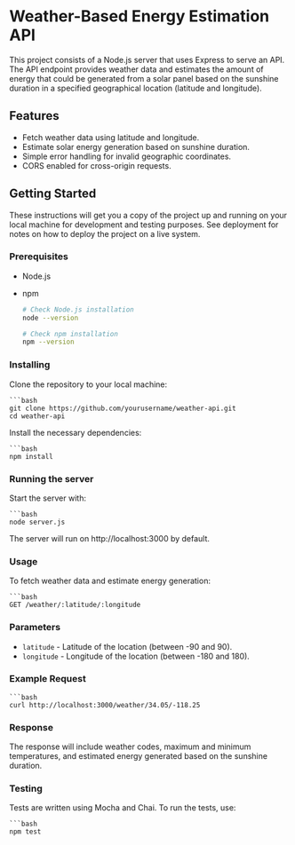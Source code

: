 # Weather-Based Energy Estimation API

This project consists of a Node.js server that uses Express to serve an API. The API endpoint provides weather data and estimates the amount of energy that could be generated from a solar panel based on the sunshine duration in a specified geographical location (latitude and longitude).

## Features

- Fetch weather data using latitude and longitude.
- Estimate solar energy generation based on sunshine duration.
- Simple error handling for invalid geographic coordinates.
- CORS enabled for cross-origin requests.

## Getting Started

These instructions will get you a copy of the project up and running on your local machine for development and testing purposes. See deployment for notes on how to deploy the project on a live system.

### Prerequisites

- Node.js
- npm

    ```bash
  # Check Node.js installation
  node --version
  
  # Check npm installation
  npm --version


### Installing

Clone the repository to your local machine:

    ```bash
    git clone https://github.com/yourusername/weather-api.git
    cd weather-api

Install the necessary dependencies:

    ```bash
    npm install

### Running the server
Start the server with:

    ```bash
    node server.js

The server will run on http://localhost:3000 by default.

### Usage
To fetch weather data and estimate energy generation:

    ```bash
    GET /weather/:latitude/:longitude


### Parameters

- `latitude` - Latitude of the location (between -90 and 90).
- `longitude` - Longitude of the location (between -180 and 180).

### Example Request

    ```bash
    curl http://localhost:3000/weather/34.05/-118.25

### Response
The response will include weather codes, maximum and minimum temperatures, and estimated energy generated based on the sunshine duration.

### Testing
Tests are written using Mocha and Chai. To run the tests, use:

    ```bash
    npm test
